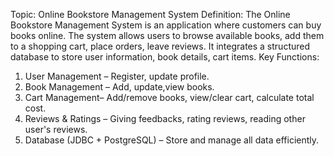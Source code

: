 Topic: Online Bookstore Management System
Definition:
The Online Bookstore Management System is an application where customers can buy books online. The system allows users to browse available books, add them to a shopping cart, place orders, leave reviews. It integrates a structured database to store user information, book details, cart items.
Key Functions:  
1. User Management – Register, update profile.  
2. Book Management – Add, update,view books.  
3. Cart Management– Add/remove books, view/clear cart, calculate total cost.   
4. Reviews & Ratings – Giving feedbacks, rating reviews, reading other user's reviews.  
5. Database (JDBC + PostgreSQL) – Store and manage all data efficiently.  
